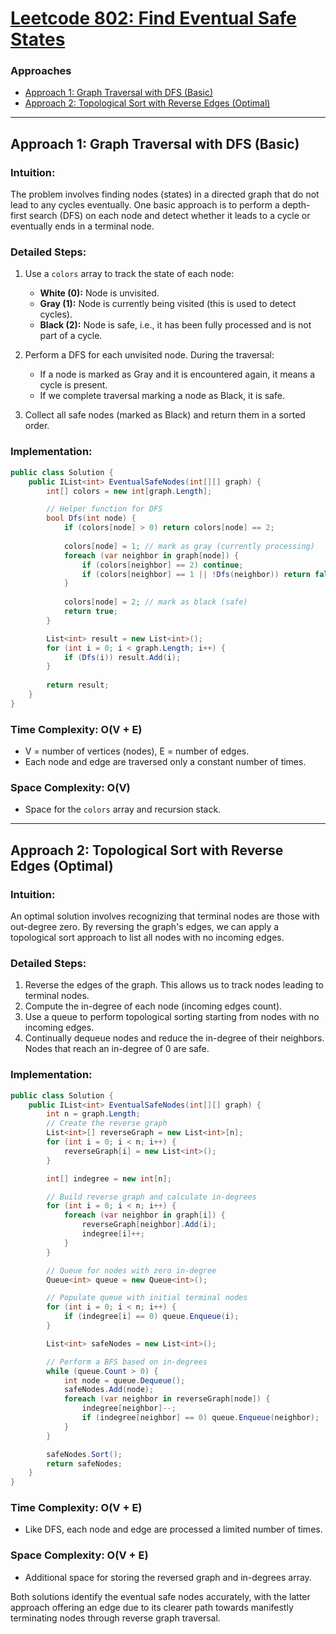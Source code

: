 # [Leetcode 802: Find Eventual Safe States](https://leetcode.com/problems/find-eventual-safe-states/)

### Approaches

- [Approach 1: Graph Traversal with DFS (Basic)](#approach-1-graph-traversal-with-dfs-basic)
- [Approach 2: Topological Sort with Reverse Edges (Optimal)](#approach-2-topological-sort-with-reverse-edges-optimal)

---

## Approach 1: Graph Traversal with DFS (Basic)

### Intuition:

The problem involves finding nodes (states) in a directed graph that do not lead to any cycles eventually. One basic approach is to perform a depth-first search (DFS) on each node and detect whether it leads to a cycle or eventually ends in a terminal node.

### Detailed Steps:

1. Use a `colors` array to track the state of each node:
   - **White (0):** Node is unvisited.
   - **Gray (1):** Node is currently being visited (this is used to detect cycles).
   - **Black (2):** Node is safe, i.e., it has been fully processed and is not part of a cycle.

2. Perform a DFS for each unvisited node. During the traversal:
   - If a node is marked as Gray and it is encountered again, it means a cycle is present.
   - If we complete traversal marking a node as Black, it is safe.

3. Collect all safe nodes (marked as Black) and return them in a sorted order.

### Implementation:

```csharp
public class Solution {
    public IList<int> EventualSafeNodes(int[][] graph) {
        int[] colors = new int[graph.Length];

        // Helper function for DFS
        bool Dfs(int node) {
            if (colors[node] > 0) return colors[node] == 2;
            
            colors[node] = 1; // mark as gray (currently processing)
            foreach (var neighbor in graph[node]) {
                if (colors[neighbor] == 2) continue;
                if (colors[neighbor] == 1 || !Dfs(neighbor)) return false;
            }
            
            colors[node] = 2; // mark as black (safe)
            return true;
        }

        List<int> result = new List<int>();
        for (int i = 0; i < graph.Length; i++) {
            if (Dfs(i)) result.Add(i);
        }
        
        return result;
    }
}
```

### Time Complexity: O(V + E)

- V = number of vertices (nodes), E = number of edges.
- Each node and edge are traversed only a constant number of times.

### Space Complexity: O(V)

- Space for the `colors` array and recursion stack.

---

## Approach 2: Topological Sort with Reverse Edges (Optimal)

### Intuition:

An optimal solution involves recognizing that terminal nodes are those with out-degree zero. By reversing the graph's edges, we can apply a topological sort approach to list all nodes with no incoming edges.

### Detailed Steps:

1. Reverse the edges of the graph. This allows us to track nodes leading to terminal nodes.
2. Compute the in-degree of each node (incoming edges count).
3. Use a queue to perform topological sorting starting from nodes with no incoming edges.
4. Continually dequeue nodes and reduce the in-degree of their neighbors. Nodes that reach an in-degree of 0 are safe.

### Implementation:

```csharp
public class Solution {
    public IList<int> EventualSafeNodes(int[][] graph) {
        int n = graph.Length;
        // Create the reverse graph
        List<int>[] reverseGraph = new List<int>[n];
        for (int i = 0; i < n; i++) {
            reverseGraph[i] = new List<int>();
        }

        int[] indegree = new int[n];

        // Build reverse graph and calculate in-degrees
        for (int i = 0; i < n; i++) {
            foreach (var neighbor in graph[i]) {
                reverseGraph[neighbor].Add(i);
                indegree[i]++;
            }
        }

        // Queue for nodes with zero in-degree
        Queue<int> queue = new Queue<int>();

        // Populate queue with initial terminal nodes
        for (int i = 0; i < n; i++) {
            if (indegree[i] == 0) queue.Enqueue(i);
        }

        List<int> safeNodes = new List<int>();

        // Perform a BFS based on in-degrees
        while (queue.Count > 0) {
            int node = queue.Dequeue();
            safeNodes.Add(node);
            foreach (var neighbor in reverseGraph[node]) {
                indegree[neighbor]--;
                if (indegree[neighbor] == 0) queue.Enqueue(neighbor);
            }
        }

        safeNodes.Sort();
        return safeNodes;
    }
}
```

### Time Complexity: O(V + E)

- Like DFS, each node and edge are processed a limited number of times.

### Space Complexity: O(V + E)

- Additional space for storing the reversed graph and in-degrees array.

Both solutions identify the eventual safe nodes accurately, with the latter approach offering an edge due to its clearer path towards manifestly terminating nodes through reverse graph traversal.

